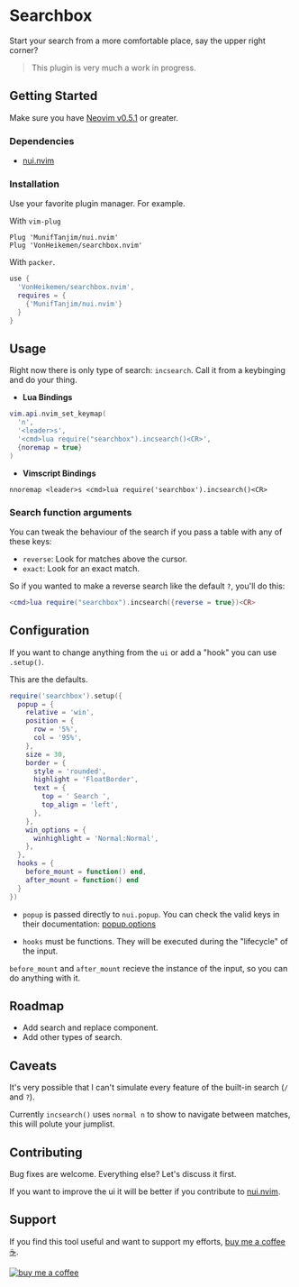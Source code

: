 # Searchbox

Start your search from a more comfortable place, say the upper right corner?

> This plugin is very much a work in progress.

## Getting Started

Make sure you have [Neovim v0.5.1](https://github.com/neovim/neovim/releases/tag/v0.5.1) or greater.

### Dependencies

- [nui.nvim](https://github.com/MunifTanjim/nui.nvim)

### Installation

Use your favorite plugin manager. For example.

With `vim-plug`

```vim
Plug 'MunifTanjim/nui.nvim'
Plug 'VonHeikemen/searchbox.nvim'
```

With `packer`.

```lua
use {
  'VonHeikemen/searchbox.nvim',
  requires = {
    {'MunifTanjim/nui.nvim'}
  }
}
```

## Usage

Right now there is only type of search: `incsearch`. Call it from a keybinging and do your thing.

* **Lua Bindings**

```lua
vim.api.nvim_set_keymap(
  'n',
  '<leader>s',
  '<cmd>lua require("searchbox").incsearch()<CR>',
  {noremap = true}
)
```

* **Vimscript Bindings**

```vim
nnoremap <leader>s <cmd>lua require('searchbox').incsearch()<CR>
```

### Search function arguments

You can tweak the behaviour of the search if you pass a table with any of these keys:

* `reverse`: Look for matches above the cursor.
* `exact`: Look for an exact match.

So if you wanted to make a reverse search like the default `?`, you'll do this:

```lua
<cmd>lua require("searchbox").incsearch({reverse = true})<CR>
```

## Configuration

If you want to change anything from the `ui` or add a "hook" you can use `.setup()`.

This are the defaults.

```lua
require('searchbox').setup({
  popup = {
    relative = 'win',
    position = {
      row = '5%',
      col = '95%',
    },
    size = 30,
    border = {
      style = 'rounded',
      highlight = 'FloatBorder',
      text = {
        top = ' Search ',
        top_align = 'left',
      },
    },
    win_options = {
      winhighlight = 'Normal:Normal',
    },
  },
  hooks = {
    before_mount = function() end,
    after_mount = function() end
  }
})
```

- `popup` is passed directly to `nui.popup`. You can check the valid keys in their documentation: [popup.options](https://github.com/MunifTanjim/nui.nvim/tree/main/lua/nui/popup#options)

- `hooks` must be functions. They will be executed during the "lifecycle" of the input.

`before_mount` and `after_mount` recieve the instance of the input, so you can do anything with it.

## Roadmap

* Add search and replace component.
* Add other types of search.

## Caveats

It's very possible that I can't simulate every feature of the built-in search (`/` and  `?`).

Currently `incsearch()` uses `normal n` to show to navigate between matches, this will polute your jumplist.

## Contributing

Bug fixes are welcome. Everything else? Let's discuss it first.

If you want to improve the ui it will be better if you contribute to [nui.nvim](https://github.com/MunifTanjim/nui.nvim).

## Support

If you find this tool useful and want to support my efforts, [buy me a coffee ☕](https://www.buymeacoffee.com/vonheikemen).

[![buy me a coffee](https://res.cloudinary.com/vonheikemen/image/upload/v1618466522/buy-me-coffee_ah0uzh.png)](https://www.buymeacoffee.com/vonheikemen)

